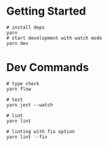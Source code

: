 # Getting Started 
```shell script
# install deps
yarn
# start development with watch mode
yarn dev
``` 

# Dev Commands
```shell script
# type check
yarn flow

# test
yarn jest --watch

# lint
yarn lint

# linting with fix option
yarn lint --fix
```
